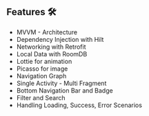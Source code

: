 
## Features 🛠
* MVVM - Architecture
* Dependency Injection with Hilt
* Networking  with Retrofit
* Local Data with RoomDB
* Lottie for animation
* Picasso for image
* Navigation Graph
* Single Activity - Multi Fragment
* Bottom Navigation Bar and Badge
* Filter and Search
* Handling Loading, Success, Error Scenarios

